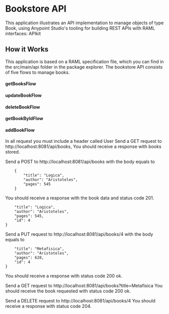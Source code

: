 # Bookstore API
This application illustrates an API implementation to manage objects of type Book, using Anypoint Studio's tooling for building REST APIs with RAML interfaces: APIkit
## How it Works
This application is based on a RAML specification file, which you can find in the src/main/api folder in the package explorer. 
The bookstore API consists of five flows to manage books.
#### getBooksFlow
#### updateBookFlow
#### deleteBookFlow
#### getBookByIdFlow
#### addBookFlow

In all request you must include a header called User
Send a GET request to http://localhost:8081/api/books, You should receive a response with books stored.

Send a POST to http://localhost:8081/api/books with the body equals to

```
    {
        "title": "Logica",
        "author": "Aristoteles",
        "pages": 545
    }
```

You should receive a response with the book data and status code 201.

```{
    "title": "Logica",
    "author": "Aristoteles",
    "pages": 545,
    "id": 4
}
```

Send a PUT request to http://localhost:8081/api/books/4 with the body equals to

```{
    "title": "Metafisica",
    "author": "Aristoteles",
    "pages": 628,
    "id": 4
}
```

You should receive a response with status code 200 ok.

Send a GET request to http://localhost:8081/api/books?title=Metafisica
You should receive the book requested with status code 200 ok.

Send a DELETE request to http://localhost:8081/api/books/4
You should receive a response with status code 204.

 

